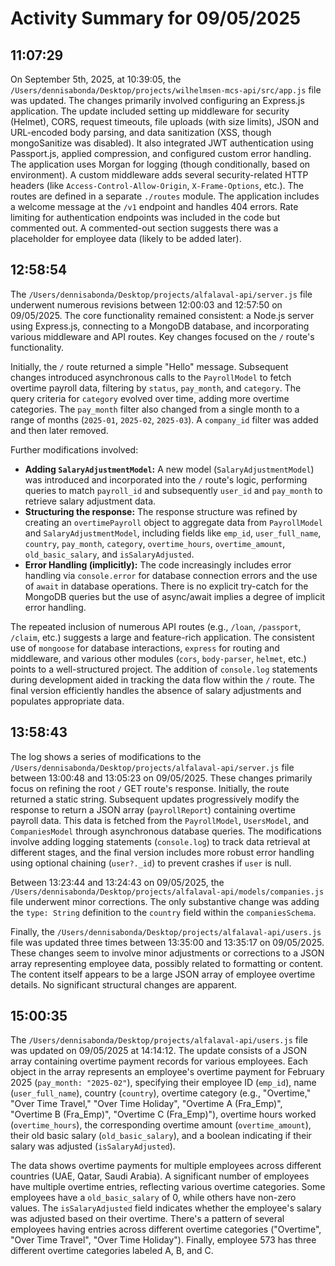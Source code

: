 # Activity Summary for 09/05/2025

## 11:07:29
On September 5th, 2025, at 10:39:05, the `/Users/dennisabonda/Desktop/projects/wilhelmsen-mcs-api/src/app.js` file was updated.  The changes primarily involved configuring an Express.js application.  The update included setting up middleware for security (Helmet), CORS, request timeouts, file uploads (with size limits), JSON and URL-encoded body parsing, and data sanitization (XSS, though mongoSanitize was disabled).  It also integrated  JWT authentication using Passport.js,  applied compression, and configured custom error handling.  The application uses Morgan for logging (though conditionally, based on environment).  A custom middleware adds several security-related HTTP headers (like `Access-Control-Allow-Origin`, `X-Frame-Options`, etc.). The routes are defined in a separate `./routes` module.  The application includes a welcome message at the `/v1` endpoint and handles 404 errors.  Rate limiting for authentication endpoints was included in the code but commented out.  A commented-out section suggests there was a placeholder for employee data (likely to be added later).


## 12:58:54
The `/Users/dennisabonda/Desktop/projects/alfalaval-api/server.js` file underwent numerous revisions between 12:00:03 and 12:57:50 on 09/05/2025.  The core functionality remained consistent: a Node.js server using Express.js, connecting to a MongoDB database, and incorporating various middleware and API routes.  Key changes focused on the `/` route's functionality.

Initially, the `/` route returned a simple "Hello" message.  Subsequent changes introduced asynchronous calls to the `PayrollModel` to fetch overtime payroll data, filtering by `status`, `pay_month`, and `category`.  The query criteria for `category` evolved over time, adding more overtime categories.  The `pay_month` filter also changed from a single month to a range of months (`2025-01`, `2025-02`, `2025-03`).  A `company_id` filter was added and then later removed.

Further modifications involved:

* **Adding `SalaryAdjustmentModel`:**  A new model (`SalaryAdjustmentModel`) was introduced and incorporated into the `/` route's logic, performing queries to match `payroll_id` and subsequently `user_id` and `pay_month` to retrieve salary adjustment data.
* **Structuring the response:**  The response structure was refined by creating an `overtimePayroll` object to aggregate data from `PayrollModel` and `SalaryAdjustmentModel`, including fields like `emp_id`, `user_full_name`, `country`, `pay_month`, `category`, `overtime_hours`, `overtime_amount`, `old_basic_salary`, and `isSalaryAdjusted`.
* **Error Handling (implicitly):** The code increasingly includes error handling via `console.error` for database connection errors and the use of `await` in database operations.  There is no explicit try-catch for the MongoDB queries but the use of async/await implies a degree of implicit error handling.

The repeated inclusion of numerous API routes (e.g., `/loan`, `/passport`, `/claim`, etc.) suggests a large and feature-rich application.  The consistent use of `mongoose` for database interactions, `express` for routing and middleware, and various other modules (`cors`, `body-parser`, `helmet`, etc.) points to a well-structured project.  The addition of `console.log` statements during development aided in tracking the data flow within the `/` route.  The final version efficiently handles the absence of salary adjustments and populates appropriate data.


## 13:58:43
The log shows a series of modifications to the `/Users/dennisabonda/Desktop/projects/alfalaval-api/server.js` file between 13:00:48 and 13:05:23 on 09/05/2025.  These changes primarily focus on refining the root  `/` GET route's response. Initially, the route returned a static string. Subsequent updates progressively modify the response to return a JSON array (`payrollReport`) containing overtime payroll data. This data is fetched from the `PayrollModel`, `UsersModel`, and `CompaniesModel`  through asynchronous database queries.  The modifications involve adding logging statements (`console.log`) to track data retrieval at different stages, and the final version includes more robust error handling using optional chaining (`user?._id`) to prevent crashes if `user` is null.

Between 13:23:44 and 13:24:43 on 09/05/2025, the `/Users/dennisabonda/Desktop/projects/alfalaval-api/models/companies.js` file underwent minor corrections. The only substantive change was adding the `type: String` definition to the `country` field within the `companiesSchema`.

Finally, the `/Users/dennisabonda/Desktop/projects/alfalaval-api/users.js` file was updated three times between 13:35:00 and 13:35:17 on 09/05/2025.  These changes seem to involve minor adjustments or corrections to a JSON array representing employee data, possibly related to formatting or content.  The content itself appears to be a large JSON array of employee overtime details.  No significant structural changes are apparent.


## 15:00:35
The `/Users/dennisabonda/Desktop/projects/alfalaval-api/users.js` file was updated on 09/05/2025 at 14:14:12.  The update consists of a JSON array containing overtime payment records for various employees.  Each object in the array represents an employee's overtime payment for February 2025 (`pay_month: "2025-02"`), specifying their employee ID (`emp_id`), name (`user_full_name`), country (`country`), overtime category (e.g., "Overtime," "Over Time Travel," "Over Time Holiday", "Overtime A (Fra_Emp)", "Overtime B (Fra_Emp)", "Overtime C (Fra_Emp)"), overtime hours worked (`overtime_hours`), the corresponding overtime amount (`overtime_amount`), their old basic salary (`old_basic_salary`), and a boolean indicating if their salary was adjusted (`isSalaryAdjusted`).

The data shows overtime payments for multiple employees across different countries (UAE, Qatar, Saudi Arabia).  A significant number of employees have multiple overtime entries, reflecting various overtime categories.  Some employees have a `old_basic_salary` of 0, while others have non-zero values.  The `isSalaryAdjusted` field indicates whether the employee's salary was adjusted based on their overtime.  There's a pattern of several employees having entries across different overtime categories ("Overtime", "Over Time Travel", "Over Time Holiday").  Finally, employee 573 has three different overtime categories labeled A, B, and C.
